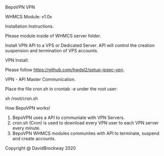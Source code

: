 BepoVPN VPN

WHMCS Module: v1.0x

Installation Instructions.

Please module inside of WHMCS server folder.

Install VPN API to a VPS or Dedicated Server. API will control the creation suspension and termination of VPS accounts.

VPN Install:

Please follow https://github.com/hwdsl2/setup-ipsec-vpn. 

VPN - API Master Communication.

Place the file cron.sh in crontab -e under the root user:

sh /root/cron.sh

How BepoVPN works!

1. BepoVPN uses a API to communiate with VPN Servers.
2. cron.sh (Cron) is used to download every VPN user to each VPN server every minute.
3. BepoVPN WHMCS modules communites with API to terminate, suspend and create accounts.

Copyright @ DavidBrockway 2020

